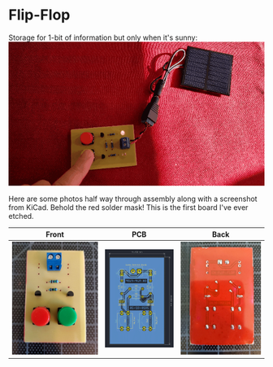 # Flip-Flop

Storage for 1-bit of information but only when it's sunny:
![Storage](images/1-bit_storage.gif)

Here are some photos half way through assembly along with a screenshot from
KiCad. Behold the red solder mask! This is the first board I've ever etched.

Front                     | PCB                 | Back
:------------------------:|:-------------------:|:------------------------:
![](images/front-wip.jpg) | ![](images/pcb.png) | ![](images/back-wip.jpg)

